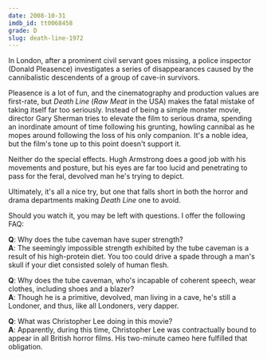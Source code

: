 ```yaml
---
date: 2008-10-31
imdb_id: tt0068458
grade: D
slug: death-line-1972
---
```


In London, after a prominent civil servant goes missing, a police inspector (Donald Pleasence) investigates a series of disappearances caused by the cannibalistic descendents of a group of cave-in survivors.

Pleasence is a lot of fun, and the cinematography and production values are first-rate, but _Death Line_ (_Raw Meat_ in the USA) makes the fatal mistake of taking itself far too seriously. Instead of being a simple monster movie, director Gary Sherman tries to elevate the film to serious drama, spending an inordinate amount of time following his grunting, howling cannibal as he mopes around following the loss of his only companion. It's a noble idea, but the film's tone up to this point doesn't support it.

Neither do the special effects. Hugh Armstrong does a good job with his movements and posture, but his eyes are far too lucid and penetrating to pass for the feral, devolved man he's trying to depict.

Ultimately, it's all a nice try, but one that falls short in both the horror and drama departments making _Death Line_ one to avoid.

Should you watch it, you may be left with questions. I offer the following FAQ:

**Q**: Why does the tube caveman have super strength?<br>
**A**: The seemingly impossible strength exhibited by the tube caveman is a result of his high-protein diet. You too could drive a spade through a man's skull if your diet consisted solely of human flesh.

**Q**: Why does the tube caveman, who's incapable of coherent speech, wear clothes, including shoes and a blazer?<br>
**A**: Though he is a primitive, devolved, man living in a cave, he's still a Londoner, and thus, like all Londoners, very dapper.

**Q**: What was Christopher Lee doing in this movie?<br>
**A**: Apparently, during this time, Christopher Lee was contractually bound to appear in all British horror films. His two-minute cameo here fulfilled that obligation.
